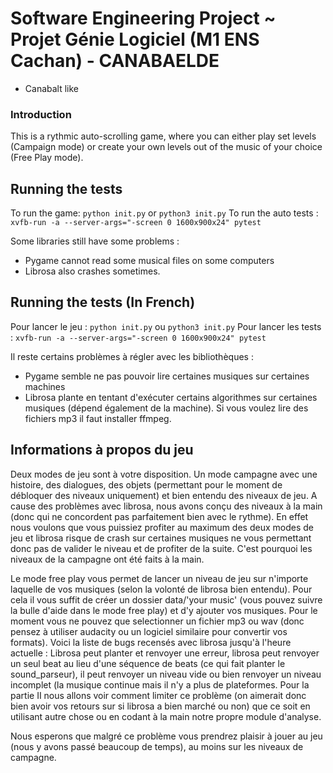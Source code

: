 # Software Engineering Project ~ Projet Génie Logiciel (M1 ENS Cachan) - CANABAELDE
- Canabalt like

### Introduction

This is a rythmic auto-scrolling game, where you can either play set levels (Campaign mode) or create your own levels out of the music of your choice (Free Play mode).


## Running the tests
To run the game: ```python init.py``` or ```python3 init.py```
To run the auto tests : ```xvfb-run -a --server-args="-screen 0 1600x900x24" pytest```

Some libraries still have some problems :
- Pygame cannot read some musical files on some computers
- Librosa also crashes sometimes.

## Running the tests (In French)
Pour lancer le jeu : ```python init.py``` ou ```python3 init.py```
Pour lancer les tests : ```xvfb-run -a --server-args="-screen 0 1600x900x24" pytest```

Il reste certains problèmes à régler avec les bibliothèques :
- Pygame semble ne pas pouvoir lire certaines musiques sur certaines machines
- Librosa plante en tentant d'exécuter certains algorithmes sur certaines musiques (dépend également de la machine). Si vous voulez lire des fichiers mp3 il faut installer ffmpeg.

## Informations à propos du jeu
Deux modes de jeu sont à votre disposition. Un mode campagne avec une histoire, des dialogues, des objets (permettant pour le moment de débloquer des niveaux uniquement) et bien entendu des niveaux de jeu. A cause des problèmes avec librosa, nous avons conçu des niveaux à la main (donc qui ne concordent pas parfaitement bien avec le rythme). En effet nous voulons que vous puissiez profiter au maximum des deux modes de jeu et librosa risque de crash sur certaines musiques ne vous permettant donc pas de valider le niveau et de profiter de la suite. C'est pourquoi les niveaux de la campagne ont été faits à la main.

Le mode free play vous permet de lancer un niveau de jeu sur n'importe laquelle de vos musiques (selon la volonté de librosa bien entendu). Pour cela il vous suffit de créer un dossier data/'your music' (vous pouvez suivre la bulle d'aide dans le mode free play) et d'y ajouter vos musiques. Pour le moment vous ne pouvez que selectionner un fichier mp3 ou wav (donc pensez à utiliser audacity ou un logiciel similaire pour convertir vos formats). Voici la liste de bugs recensés avec librosa jusqu'à l'heure actuelle : Librosa peut planter et renvoyer une erreur, librosa peut renvoyer un seul beat au lieu d'une séquence de beats (ce qui fait planter le sound_parseur), il peut renvoyer un niveau vide ou bien renvoyer un niveau incomplet (la musique continue mais il n'y a plus de plateformes. Pour la partie II nous allons voir comment limiter ce problème (on aimerait donc bien avoir vos retours sur si librosa a bien marché ou non) que ce soit en utilisant autre chose ou en codant à la main notre propre module d'analyse.

Nous esperons que malgré ce problème vous prendrez plaisir à jouer au jeu (nous y avons passé beaucoup de temps), au moins sur les niveaux de campagne.
